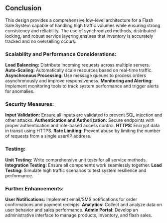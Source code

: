 ## Conclusion

This design provides a comprehensive low-level architecture for a Flash Sale System capable of handling high traffic volumes while ensuring strong consistency and reliability. The use of synchronized methods, distributed locking, and robust service layering ensures that inventory is accurately tracked and no overselling occurs.

### Scalability and Performance Considerations:

**Load Balancing:** Distribute incoming requests across multiple servers.
**Auto-Scaling:** Automatically scale resources based on real-time traffic.
**Asynchronous Processing:** Use message queues to process orders asynchronously and improve responsiveness.
**Monitoring and Alerting:** Implement monitoring tools to track system performance and trigger alerts for anomalies.

### Security Measures:

**Input Validation:** Ensure all inputs are validated to prevent SQL injection and other attacks.
**Authentication and Authorization:** Secure endpoints with proper authentication and role-based access control.
**HTTPS:** Encrypt data in transit using HTTPS.
**Rate Limiting:** Prevent abuse by limiting the number of requests from a single user/IP address.

### Testing:

**Unit Testing:** Write comprehensive unit tests for all service methods.
**Integration Testing:** Ensure all components work seamlessly together.
**Load Testing:** Simulate high traffic scenarios to test system resilience and performance.

### Further Enhancements:

**User Notifications:** Implement email/SMS notifications for order confirmations and payment receipts.
**Analytics:** Collect and analyze data on user behavior and sales performance.
**Admin Portal:** Develop an administrative interface to manage products, inventory, and flash sales.
